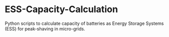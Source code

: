 # ESS-Capacity-Calculation
Python scripts to calculate capacity of batteries as Energy Storage Systems (ESS) for peak-shaving in micro-grids.
